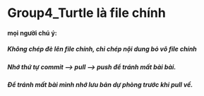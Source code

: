 # Group4_Turtle là file chính
#### mọi người chú ý:
##### Không chép đè lên file chính, chỉ chép nội dung bỏ vô file chính
##### Nhớ thứ tự commit --> pull --> push để tránh mất bài bài.
##### Để tránh mất bài mình nhớ lưu bản dự phòng trước khi pull về.